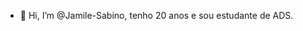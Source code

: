 - 👋 Hi, I’m @Jamile-Sabino, tenho 20 anos e sou estudante de ADS.


<!---
Jamile-Sabino/Jamile-Sabino is a ✨ special ✨ repository because its `README.md` (this file) appears on your GitHub profile.
You can click the Preview link to take a look at your changes.
--->
